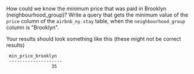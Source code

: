 How could we know the minimum price that was paid in Brooklyn (neighbourhood_group)?
Write a query that gets the minimum value of the `price` column
of the `airbnb_ny.stay` table, when the `neighbourhood_group` column is "Brooklyn".

Your results should look something like this (these might not be correct results)
```
 min_price_brooklyn
 --------------------
                 35
```